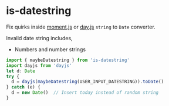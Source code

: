 # is-datestring

Fix quirks inside [moment.js](https://momentjs.com/) or [day.js](https://github.com/iamkun/dayjs) `string` to `Date` converter.

Invalid date string includes,

- Numbers and number strings

```typescript
import { maybeDatestring } from 'is-datestring'
import dayjs from 'dayjs'
let d: Date
try {
  d = dayjs(maybeDatestring(USER_INPUT_DATESTRING)).toDate()
} catch (e) {
  d = new Date()  // Insert today instead of random string
}
```
